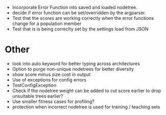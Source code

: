 * Incorporate Error Function into saved and loaded nodetree.
* decide if error function can be set/overridden by the argparser.
* Test that the scores are working correctly when the error functions change for a population member
* Test that is is being correclty set by the settings load from JSON

Other
=====
 * look into auto keyword for better typing across architectures
 * Option to purge non-unique nodetrees for better diversity
 * show score minus size cost in output
 * Use of exceptions for config errors
 * TestConfigException
 * Check if the nodetree weight can be added to cut score earlier to drop unsuitable trees earlier?
 * Use smaller fitness cases for profiling?
 * protection when incorrect nodetree is used for training / teaching sets
